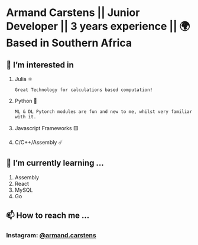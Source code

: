 # Armand Carstens || Junior Developer || 3 years experience || 🌍 Based in Southern Africa

## 👀 I’m interested in 

  1. Julia ⚛️
  
     `Great Technology for calculations based computation!`
  
  2. Python 🐍
     
     `ML & DL Pytorch modules are fun and new to me, whilst very familiar with it.` 
  
  3. Javascript Frameworks 🟨
  
  4. C/C++/Assembly ☄️
  
## 🌱 I’m currently learning ...
  1. Assembly
  2. React
  3. MySQL
  4. Go


## 📫 How to reach me ...
### Instagram: [@armand.carstens](https://www.instagram.com/armand.carstens/)

